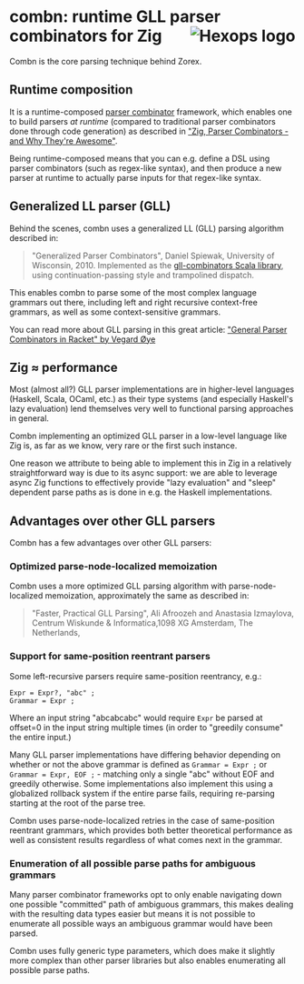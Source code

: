 # combn: runtime GLL parser combinators for Zig <a href="https://hexops.com"><img align="right" alt="Hexops logo" src="https://raw.githubusercontent.com/hexops/media/main/readme.svg"></img></a>

Combn is the core parsing technique behind Zorex.

## Runtime composition

It is a runtime-composed [parser combinator](https://en.wikipedia.org/wiki/Parser_combinator) framework, which enables one to build parsers _at runtime_ (compared to traditional parser combinators done through code generation) as described in ["Zig, Parser Combinators - and Why They're Awesome"](https://devlog.hexops.com/2021/zig-parser-combinators-and-why-theyre-awesome).

Being runtime-composed means that you can e.g. define a DSL using parser combinators (such as regex-like syntax), and then produce a new parser at runtime to actually parse inputs for that regex-like syntax.

## Generalized LL parser (GLL)

Behind the scenes, combn uses a generalized LL (GLL) parsing algorithm described in:

> "Generalized Parser Combinators", Daniel Spiewak, University of Wisconsin, 2010. Implemented as the [gll-combinators Scala library](https://github.com/djspiewak/gll-combinators), using continuation-passing style and trampolined dispatch.

This enables combn to parse some of the most complex language grammars out there, including left and right recursive context-free grammars, as well as some context-sensitive grammars.

You can read more about GLL parsing in this great article: ["General Parser Combinators in Racket" by Vegard Øye](https://epsil.github.io/gll/)

## Zig ≈ performance

Most (almost all?) GLL parser implementations are in higher-level languages (Haskell, Scala, OCaml, etc.) as their type systems (and especially Haskell's lazy evaluation) lend themselves very well to functional parsing approaches in general.

Combn implementing an optimized GLL parser in a low-level language like Zig is, as far as we know, very rare or the first such instance.

One reason we attribute to being able to implement this in Zig in a relatively straightforward way is due to its async support: we are able to leverage async Zig functions to effectively provide "lazy evaluation" and "sleep" dependent parse paths as is done in e.g. the Haskell implementations.

## Advantages over other GLL parsers

Combn has a few advantages over other GLL parsers:

### Optimized parse-node-localized memoization

Combn uses a more optimized GLL parsing algorithm with parse-node-localized memoization, approximately the same as described in:

> "Faster, Practical GLL Parsing", Ali Afroozeh and Anastasia Izmaylova, Centrum Wiskunde & Informatica,1098 XG Amsterdam, The Netherlands, 

### Support for same-position reentrant parsers

Some left-recursive parsers require same-position reentrancy, e.g.:

```ebnf
Expr = Expr?, "abc" ;
Grammar = Expr ;
```

Where an input string "abcabcabc" would require `Expr` be parsed at offset=0 in the input string multiple times (in order to "greedily consume" the entire input.)

Many GLL parser implementations have differing behavior depending on whether or not the above grammar is defined as `Grammar = Expr ;` or `Grammar = Expr, EOF ;` - matching only a single "abc" without EOF and greedily otherwise. Some implementations also implement this using a globalized rollback system if the entire parse fails, requiring re-parsing starting at the root of the parse tree.

Combn uses parse-node-localized retries in the case of same-position reentrant grammars, which provides both better theoretical performance as well as consistent results regardless of what comes next in the grammar.

### Enumeration of all possible parse paths for ambiguous grammars

Many parser combinator frameworks opt to only enable navigating down one possible "committed" path of ambiguous grammars, this makes dealing with the resulting data types easier but means it is not possible to enumerate all possible ways an ambiguous grammar would have been parsed.

Combn uses fully generic type parameters, which does make it slightly more complex than other parser libraries but also enables enumerating all possible parse paths.

